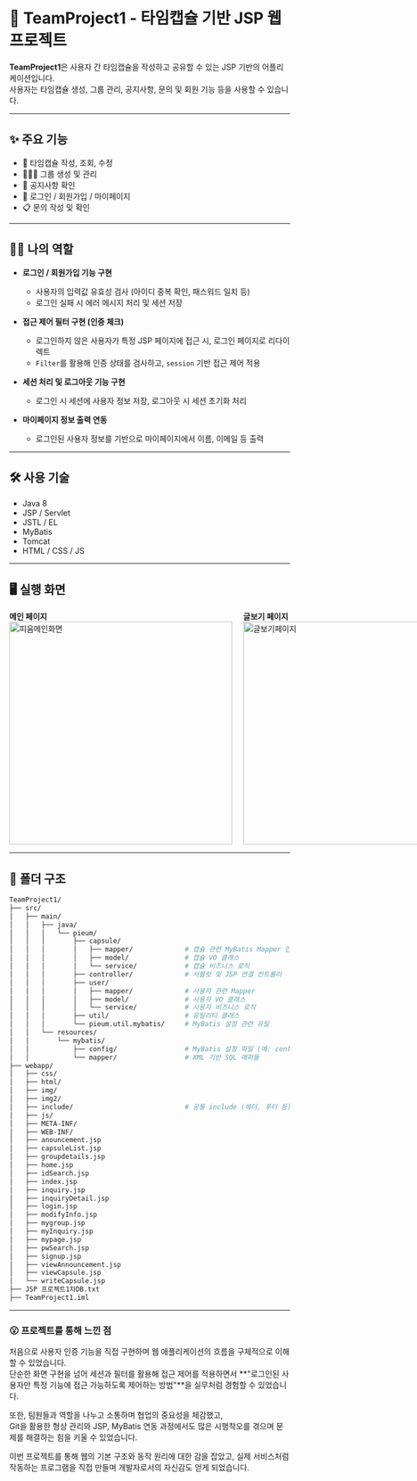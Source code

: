 # 🎁 TeamProject1 - 타임캡슐 기반 JSP 웹 프로젝트

**TeamProject1**은 사용자 간 타임캡슐을 작성하고 공유할 수 있는 JSP 기반의 어플리케이션입니다.  
사용자는 타임캡슐 생성, 그룹 관리, 공지사항, 문의 및 회원 기능 등을 사용할 수 있습니다.

---

## ✨ 주요 기능

- 📨 타임캡슐 작성, 조회, 수정
- 👨‍👧‍👦 그룹 생성 및 관리
- 📢 공지사항 확인
- 🔐 로그인 / 회원가입 / 마이페이지
- 📋 문의 작성 및 확인

---

## 🧑‍💻 나의 역할

- **로그인 / 회원가입 기능 구현**
  - 사용자의 입력값 유효성 검사 (아이디 중복 확인, 패스워드 일치 등)
  - 로그인 실패 시 에러 메시지 처리 및 세션 저장

- **접근 제어 필터 구현 (인증 체크)**
  - 로그인하지 않은 사용자가 특정 JSP 페이지에 접근 시, 로그인 페이지로 리다이렉트
  - `Filter`를 활용해 인증 상태를 검사하고, `session` 기반 접근 제어 적용

- **세션 처리 및 로그아웃 기능 구현**
  - 로그인 시 세션에 사용자 정보 저장, 로그아웃 시 세션 초기화 처리

- **마이페이지 정보 출력 연동**
  - 로그인된 사용자 정보를 기반으로 마이페이지에서 이름, 이메일 등 출력

---

## 🛠 사용 기술

- Java 8
- JSP / Servlet
- JSTL / EL
- MyBatis
- Tomcat
- HTML / CSS / JS

---
## 🖥️ 실행 화면

<div style="display: flex; gap: 20px; align-items: flex-start;">

  <div>
    <strong>메인 페이지</strong><br>
    <img src="https://private-user-images.githubusercontent.com/219836557/466457704-c0d86340-672e-4206-8484-7ac79e777038.png" alt="피움메인화면" width="400">
  </div>

  <div>
    <strong>글보기 페이지</strong><br>
    <img src="https://private-user-images.githubusercontent.com/219836557/466458301-136a50fb-ddf4-4c4e-8092-a161661f3dbe.png" alt="글보기페이지" width="400">
  </div>

</div>

---

## 📁 폴더 구조

```bash
TeamProject1/
├── src/
│   ├── main/
│   │   ├── java/
│   │   │   └── pieum/
│   │   │       ├── capsule/
│   │   │       │   ├── mapper/             # 캡슐 관련 MyBatis Mapper 인터페이스
│   │   │       │   ├── model/              # 캡슐 VO 클래스
│   │   │       │   └── service/            # 캡슐 비즈니스 로직
│   │   │       ├── controller/             # 서블릿 및 JSP 연결 컨트롤러
│   │   │       ├── user/
│   │   │       │   ├── mapper/             # 사용자 관련 Mapper
│   │   │       │   ├── model/              # 사용자 VO 클래스
│   │   │       │   └── service/            # 사용자 비즈니스 로직
│   │   │       ├── util/                   # 유틸리티 클래스
│   │   │       └── pieum.util.mybatis/     # MyBatis 설정 관련 유틸
│   │   └── resources/
│   │       └── mybatis/
│   │           ├── config/                 # MyBatis 설정 파일 (예: config.xml)
│   │           └── mapper/                 # XML 기반 SQL 매퍼들
├── webapp/
│   ├── css/                                
│   ├── html/                               
│   ├── img/                                
│   ├── img2/                               
│   ├── include/                            # 공통 include (헤더, 푸터 등)
│   ├── js/                                 
│   ├── META-INF/
│   ├── WEB-INF/                            
│   ├── anouncement.jsp                    
│   ├── capsuleList.jsp                     
│   ├── groupdetails.jsp                   
│   ├── home.jsp                            
│   ├── idSearch.jsp                       
│   ├── index.jsp                           
│   ├── inquiry.jsp                         
│   ├── inquiryDetail.jsp                   
│   ├── login.jsp                           
│   ├── modifyInfo.jsp                      
│   ├── mygroup.jsp                         
│   ├── myInquiry.jsp                       
│   ├── mypage.jsp                          
│   ├── pwSearch.jsp                        
│   ├── signup.jsp                         
│   ├── viewAnnouncement.jsp                
│   ├── viewCapsule.jsp                     
│   └── writeCapsule.jsp                    
├── JSP 프로젝트1차DB.txt                  
├── TeamProject1.iml
```
---

### 😮 프로젝트를 통해 느낀 점

처음으로 사용자 인증 기능을 직접 구현하며 웹 애플리케이션의 흐름을 구체적으로 이해할 수 있었습니다.  
단순한 화면 구현을 넘어 세션과 필터를 활용해 접근 제어를 적용하면서 **"로그인된 사용자만 특정 기능에 접근 가능하도록 제어하는 방법"**을 실무처럼 경험할 수 있었습니다.

또한, 팀원들과 역할을 나누고 소통하며 협업의 중요성을 체감했고,  
Git을 활용한 형상 관리와 JSP, MyBatis 연동 과정에서도 많은 시행착오를 겪으며 문제를 해결하는 힘을 키울 수 있었습니다.

이번 프로젝트를 통해 웹의 기본 구조와 동작 원리에 대한 감을 잡았고, 실제 서비스처럼 작동하는 프로그램을 직접 만들며 개발자로서의 자신감도 얻게 되었습니다.

